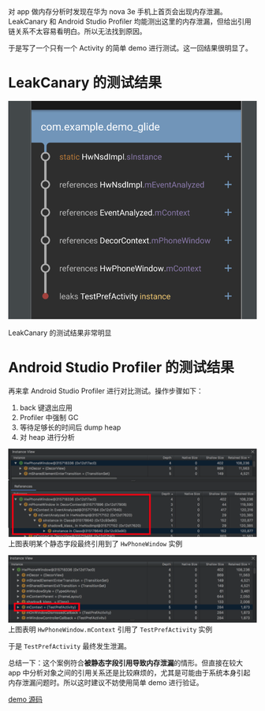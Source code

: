 对 app 做内存分析时发现在华为 nova 3e 手机上首页会出现内存泄漏。LeakCanary 和 Android Studio Profiler 均能测出这里的内存泄漏，但给出引用链关系不太容易看明白。所以无法找到原因。

于是写了一个只有一个 Activity 的简单 demo 进行测试。这一回结果很明显了。

# LeakCanary 的测试结果

![](004-huawei-memory-leak/1.png)

LeakCanary 的测试结果非常明显

# Android Studio Profiler 的测试结果
再来拿 Android Studio Profiler 进行对比测试。操作步骤如下：

1. back 键退出应用
2. Profiler 中强制 GC
3. 等待足够长的时间后 dump heap
4. 对 heap 进行分析

![](004-huawei-memory-leak/2.png)
上图表明某个静态字段最终引用到了 `HwPhoneWindow` 实例

![](004-huawei-memory-leak/3.png)
上图表明 `HwPhoneWindow.mContext` 引用了 `TestPrefActivity` 实例

于是 `TestPrefActivity` 最终发生泄漏。

总结一下：这个案例符合**被静态字段引用导致内存泄漏**的情形。但直接在较大 app 中分析对象之间的引用关系还是比较麻烦的，尤其是可能由于系统本身引起内存泄漏问题时。所以这时建议不妨使用简单 demo 进行验证。

[demo 源码](https://gist.github.com/410063005/4501131fa2abcc26cce1ef81b2026176)
